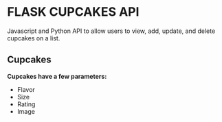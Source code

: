 # FLASK CUPCAKES API #

Javascript and Python API to allow users to view, add, update, and delete cupcakes on a list.

## Cupcakes ##

**Cupcakes have a few parameters:**

- Flavor
- Size
- Rating
- Image
